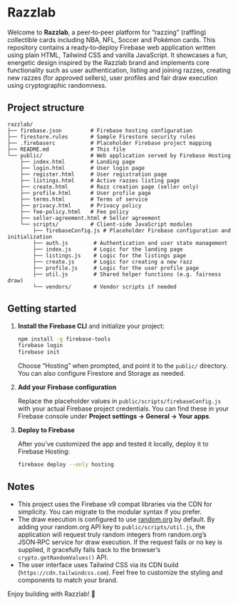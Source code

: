 # Razzlab

Welcome to **Razzlab**, a peer‑to‑peer platform for “razzing” (raffling) collectible cards including NBA, NFL, Soccer and Pokémon cards.  This repository contains a ready‑to‑deploy Firebase web application written using plain HTML, Tailwind CSS and vanilla JavaScript.  It showcases a fun, energetic design inspired by the Razzlab brand and implements core functionality such as user authentication, listing and joining razzes, creating new razzes (for approved sellers), user profiles and fair draw execution using cryptographic randomness.

## Project structure

```
razzlab/
├── firebase.json         # Firebase hosting configuration
├── firestore.rules       # Sample Firestore security rules
├── .firebaserc           # Placeholder Firebase project mapping
├── README.md             # This file
└── public/               # Web application served by Firebase Hosting
    ├── index.html        # Landing page
    ├── login.html        # User login page
    ├── register.html     # User registration page
    ├── listings.html     # Active razzes listing page
    ├── create.html       # Razz creation page (seller only)
    ├── profile.html      # User profile page
    ├── terms.html        # Terms of service
    ├── privacy.html      # Privacy policy
    ├── fee-policy.html   # Fee policy
    ├── seller-agreement.html # Seller agreement
    └── scripts/          # Client‑side JavaScript modules
        ├── firebaseConfig.js # Placeholder Firebase configuration and initialization
        ├── auth.js        # Authentication and user state management
        ├── index.js       # Logic for the landing page
        ├── listings.js    # Logic for the listings page
        ├── create.js      # Logic for creating a new razz
        ├── profile.js     # Logic for the user profile page
        ├── util.js        # Shared helper functions (e.g. fairness draw)
        └── vendors/       # Vendor scripts if needed
```

## Getting started

1. **Install the Firebase CLI** and initialize your project:

   ```sh
   npm install -g firebase-tools
   firebase login
   firebase init
   ```

   Choose “Hosting” when prompted, and point it to the `public/` directory.  You can also configure Firestore and Storage as needed.

2. **Add your Firebase configuration**

   Replace the placeholder values in `public/scripts/firebaseConfig.js` with your actual Firebase project credentials.  You can find these in your Firebase console under **Project settings → General → Your apps**.

3. **Deploy to Firebase**

   After you’ve customized the app and tested it locally, deploy it to Firebase Hosting:

   ```sh
   firebase deploy --only hosting
   ```

## Notes

* This project uses the Firebase v9 compat libraries via the CDN for simplicity.  You can migrate to the modular syntax if you prefer.
* The draw execution is configured to use [random.org](https://api.random.org) by default.  By adding your random.org API key to `public/scripts/util.js`, the application will request truly random integers from random.org’s JSON‑RPC service for draw execution.  If the request fails or no key is supplied, it gracefully falls back to the browser’s `crypto.getRandomValues()` API.
* The user interface uses Tailwind CSS via its CDN build (`https://cdn.tailwindcss.com`).  Feel free to customize the styling and components to match your brand.

Enjoy building with Razzlab!  💜